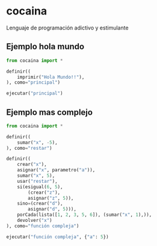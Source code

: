 # cocaina
Lenguaje de programación adictivo y estimulante

## Ejemplo hola mundo
```python
from cocaina import *

definir((
	imprimir("Hola Mundo!!"),
), como="principal")

ejecutar("principal")
```

## Ejemplo mas complejo
```python
from cocaina import *

definir((
    sumar("x", -5),
), como="restar")

definir((
    crear("x"),
    asignar("x", parametro("a")),
    sumar("x", 5),
    usar("restar"),
    si(esigual(6, 5),
        (crear("z"),
        asignar("z", 5)),
    sino=(crear("d"),
        asignar("d", 5))),
    porCada(lista([1, 2, 3, 5, 6]), (sumar("x", 1),)),
    devolver("x")
), como="función compleja")

ejecutar("función compleja", {"a": 5})
```